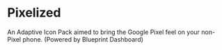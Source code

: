 Pixelized
=
An Adaptive Icon Pack aimed to bring the Google Pixel feel on your non-Pixel phone. (Powered by Blueprint Dashboard)
